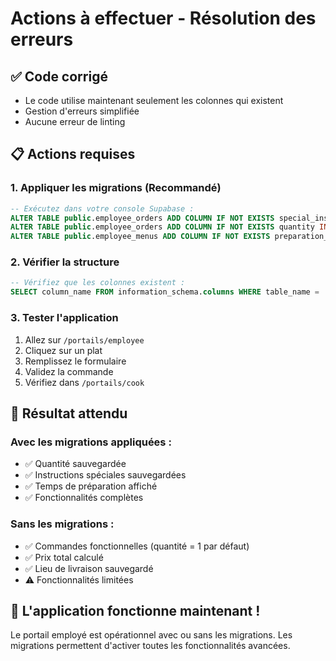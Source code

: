 # Actions à effectuer - Résolution des erreurs

## ✅ Code corrigé
- Le code utilise maintenant seulement les colonnes qui existent
- Gestion d'erreurs simplifiée
- Aucune erreur de linting

## 📋 Actions requises

### 1. Appliquer les migrations (Recommandé)
```sql
-- Exécutez dans votre console Supabase :
ALTER TABLE public.employee_orders ADD COLUMN IF NOT EXISTS special_instructions TEXT;
ALTER TABLE public.employee_orders ADD COLUMN IF NOT EXISTS quantity INTEGER DEFAULT 1 NOT NULL;
ALTER TABLE public.employee_menus ADD COLUMN IF NOT EXISTS preparation_time INTEGER DEFAULT 30 NOT NULL;
```

### 2. Vérifier la structure
```sql
-- Vérifiez que les colonnes existent :
SELECT column_name FROM information_schema.columns WHERE table_name = 'employee_orders';
```

### 3. Tester l'application
1. Allez sur `/portails/employee`
2. Cliquez sur un plat
3. Remplissez le formulaire
4. Validez la commande
5. Vérifiez dans `/portails/cook`

## 🎯 Résultat attendu

### Avec les migrations appliquées :
- ✅ Quantité sauvegardée
- ✅ Instructions spéciales sauvegardées
- ✅ Temps de préparation affiché
- ✅ Fonctionnalités complètes

### Sans les migrations :
- ✅ Commandes fonctionnelles (quantité = 1 par défaut)
- ✅ Prix total calculé
- ✅ Lieu de livraison sauvegardé
- ⚠️ Fonctionnalités limitées

## 🚀 L'application fonctionne maintenant !

Le portail employé est opérationnel avec ou sans les migrations. Les migrations permettent d'activer toutes les fonctionnalités avancées.


